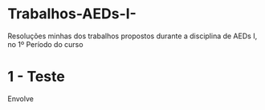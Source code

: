 # Trabalhos-AEDs-I-
Resoluções minhas dos trabalhos propostos durante a disciplina de AEDs I, no 1º Período do curso 

# 1 - Teste
Envolve
